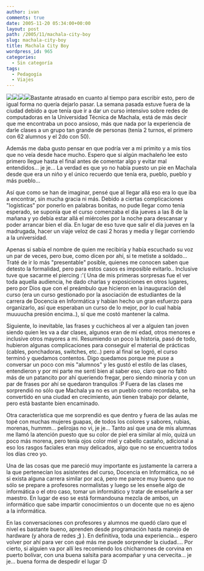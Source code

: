 ```yaml
---
author: ivan
comments: true
date: 2005-11-20 05:34:00+00:00
layout: post
path: /2005/11/machala-city-boy
slug: machala-city-boy
title: Machala City Boy
wordpress_id: 965
categories:
  - Sin categoría
tags:
  - Pedagogía
  - Viajes
---
```


[![](http://photos1.blogger.com/blogger/5311/455/200/parque_central.jpg)](http://photos1.blogger.com/blogger/5311/455/1600/parque_central.jpg)[![](http://photos1.blogger.com/blogger/5311/455/200/enredo%20de%20cables.jpg)](http://photos1.blogger.com/blogger/5311/455/1600/enredo%20de%20cables.jpg)[![](http://photos1.blogger.com/blogger/5311/455/200/clase2.jpg)](http://photos1.blogger.com/blogger/5311/455/1600/clase2.jpg)[![](http://photos1.blogger.com/blogger/5311/455/200/clase1.jpg)](http://photos1.blogger.com/blogger/5311/455/1600/clase1.jpg)Bastante atrasado en cuanto al tiempo para escribir esto, pero de igual forma no quería dejarlo pasar. La semana pasada estuve fuera de la ciudad debido a que tenía que ir a dar un curso intensivo sobre redes de computadoras en la Universidad Técnica de Machala, está de más decir que me encontraba un poco ansioso, más que nada por la experiencia de darle clases a un grupo tan grande de personas (tenía 2 turnos, el primero con 62 alumnos y el 2do con 50).

Además me daba gusto pensar en que podría ver a mi primito y a mis tíos que no veía desde hace mucho. Espero que si algún machaleño lee esto primero llegue hasta el final antes de comentar algo y evitar mal entendidos... je je... La verdad es que yo no había puesto un pie en Machala desde que era un niño y el único recuerdo que tenía era, pueblo, pueblo y más pueblo...

Así que como se han de imaginar, pensé que al llegar allá eso era lo que iba a encontrar, sin mucha gracia ni más. Debido a ciertas complicaciones "logísticas" por ponerlo en palabras bonitas, no pude llegar como tenía esperado, se suponía que el curso comenzaba el día jueves a las 8 de la mañana y yo debía estar allá el miércoles por la noche para descansar y poder arrancar bien el día. En lugar de eso tuve que salir el día jueves en la madrugada, hacer un viaje veloz de casi 2 horas y media y llegar corriendo a la universidad.

Apenas si sabía el nombre de quien me recibiría y había escuchado su voz un par de veces, pero bue, como dicen por ahí, si te metiste a soldado... Traté de ir lo más "presentable" posible, quienes me conocen saben que detesto la formalidad, pero para estos casos es imposible evitarlo.. Inclusive tuve que sacarme el piercing :'( Una de mis primeras sorpresas fue el ver toda aquella audiencia, he dado charlas y exposiciones en otros lugares, pero por Dios que con el preámbulo que hicieron en la inauguración del curso (era un curso gestionado por la asociación de estudiantes de la carrera de Docencia en Informática y habían hecho un gran esfuerzo para organizarlo, así que esperaban un curso de lo mejor, por lo cual había muuuucha presión encima..), sí que me costó mantener la calma.

Siguiente, lo inevitable, las frases y cuchicheos al ver a alguien tan joven siendo quien les va a dar clases, algunos eran de mi edad, otros menores e inclusive otros mayores a mi. Resumiendo un poco la historia, pasó de todo, hubieron algunas complicaciones para conseguir el material de prácticas (cables, ponchadoras, switches, etc..) pero al final se logró, el curso terminó y quedamos contentos. Digo quedamos porque me puse a conversar un poco con mis "alumnos" y les gustó el estilo de las clases, entendieron y por mi parte me sentí bien al saber eso, claro que no faltó más de un patancito por ahí queriendo fregar, pero siendo minoría y con un par de frases por ahí se quedaron tranquilos :P Fuera de las clases me sorprendió no sólo que Machala ya no es un pueblo como recordaba, se ha convertido en una ciudad en crecimiento, aún tienen trabajo por delante, pero está bastante bien encaminado.

Otra característica que me sorprendió es que dentro y fuera de las aulas me topé con muchas mujeres guapas, de todos los colores y sabores, rubias, morenas, hummm... pelirojas no vi, je je... Tanto así que una de mis alumnas me llamó la atención puesto que su color de piel era similar al mío, quizá un poco más morena, pero tenía ojos color miel y cabello castaño, adicional a eso los rasgos faciales eran muy delicados, algo que no se encuentra todos los días creo yo.

Una de las cosas que me pareció muy importante es justamente la carrera a la que pertenecían los asistentes del curso, Docencia en Informática, no sé si exista alguna carrera similar por acá, pero me parece muy bueno que no sólo se prepare a profesores normalistas y luego se les enseñe algo de informática o el otro caso, tomar un informático y tratar de enseñarle a ser maestro. En lugar de eso se está formandouna mezcla de ambos, un informático que sabe impartir conocimientos o un docente que no es ajeno a la informática.

En las conversaciones con profesores y alumnos me quedó claro que el nivel es bastante bueno, aprenden desde programación hasta manejo de hardware (y ahora de redes **;)** ). En definitiva, toda una experiencia... espero volver por ahí para ver con qué más me puede sorprender la ciudad.... Por cierto, si alguien va por allí les recomiendo los chicharrones de corvina en puerto bolívar, con una buena salsita para acompañar y una cervecita... je je... buena forma de despedir el lugar :D
